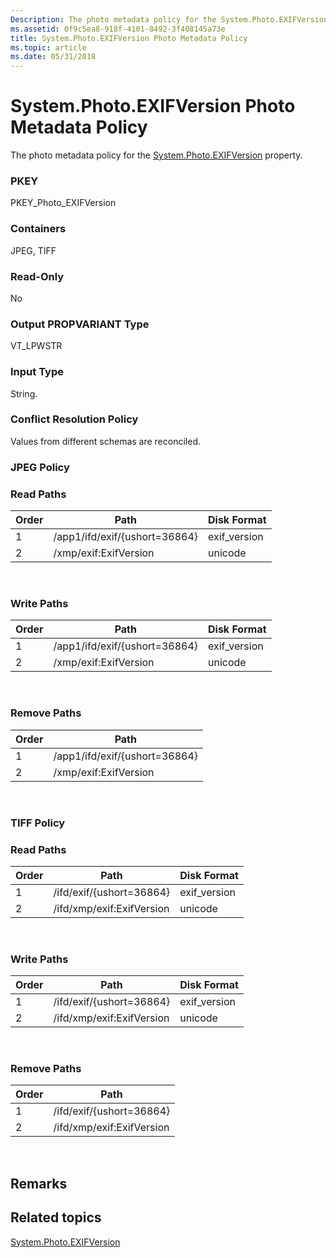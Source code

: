 ```yaml
---
Description: The photo metadata policy for the System.Photo.EXIFVersion property.
ms.assetid: 0f9c5ea8-918f-4101-8492-3f408145a73e
title: System.Photo.EXIFVersion Photo Metadata Policy
ms.topic: article
ms.date: 05/31/2018
---
```


# System.Photo.EXIFVersion Photo Metadata Policy

The photo metadata policy for the [System.Photo.EXIFVersion](https://msdn.microsoft.com/library/bb760420(VS.85).aspx) property.

### PKEY

PKEY\_Photo\_EXIFVersion

### Containers

JPEG, TIFF

### Read-Only

No

### Output PROPVARIANT Type

VT\_LPWSTR

### Input Type

String.

### Conflict Resolution Policy

Values from different schemas are reconciled.

### JPEG Policy

### Read Paths



| Order | Path                          | Disk Format   |
|-------|-------------------------------|---------------|
| 1     | /app1/ifd/exif/{ushort=36864} | exif\_version |
| 2     | /xmp/exif:ExifVersion         | unicode       |



 

### Write Paths



| Order | Path                          | Disk Format   |
|-------|-------------------------------|---------------|
| 1     | /app1/ifd/exif/{ushort=36864} | exif\_version |
| 2     | /xmp/exif:ExifVersion         | unicode       |



 

### Remove Paths



| Order | Path                          |
|-------|-------------------------------|
| 1     | /app1/ifd/exif/{ushort=36864} |
| 2     | /xmp/exif:ExifVersion         |



 

### TIFF Policy

### Read Paths



| Order | Path                      | Disk Format   |
|-------|---------------------------|---------------|
| 1     | /ifd/exif/{ushort=36864}  | exif\_version |
| 2     | /ifd/xmp/exif:ExifVersion | unicode       |



 

### Write Paths



| Order | Path                      | Disk Format   |
|-------|---------------------------|---------------|
| 1     | /ifd/exif/{ushort=36864}  | exif\_version |
| 2     | /ifd/xmp/exif:ExifVersion | unicode       |



 

### Remove Paths



| Order | Path                      |
|-------|---------------------------|
| 1     | /ifd/exif/{ushort=36864}  |
| 2     | /ifd/xmp/exif:ExifVersion |



 

## Remarks

## Related topics

<dl> <dt>

[System.Photo.EXIFVersion](https://msdn.microsoft.com/library/bb760420(VS.85).aspx)
</dt> </dl>

 

 



